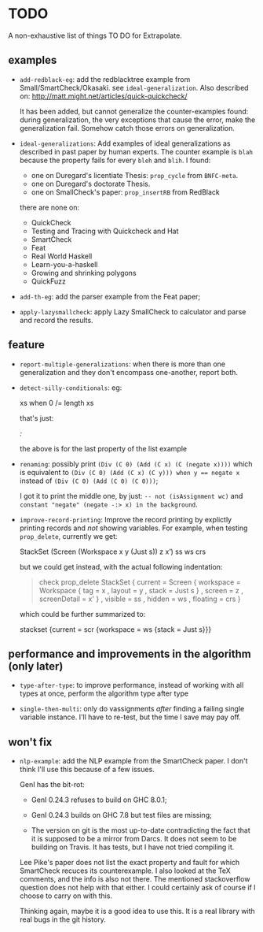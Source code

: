 TODO
====

A non-exhaustive list of things TO DO for Extrapolate.


examples
--------

* `add-redblack-eg`:
  add the redblacktree example from Small/SmartCheck/Okasaki.
  see `ideal-generalization`.
  Also described on: http://matt.might.net/articles/quick-quickcheck/

  It has been added, but cannot generalize the counter-examples found:  during
  generalization, the very exceptions that cause the error, make the
  generalization fail.  Somehow catch those errors on generalization.

* `ideal-generalizations`:
  Add examples of ideal generalizations as described in past paper by human
  experts.  The counter example is `blah` because the property fails for every
  `bleh` and `blih`.  I found:

  - one on Duregard's licentiate Thesis:  `prop_cycle` from `BNFC-meta`.
  - one on Duregard's doctorate Thesis.
  - one on SmallCheck's paper: `prop_insertRB` from RedBlack

  there are none on:

  - QuickCheck
  - Testing and Tracing with Quickcheck and Hat
  - SmartCheck
  - Feat
  - Real World Haskell
  - Learn-you-a-haskell
  - Growing and shrinking polygons
  - QuickFuzz

* `add-th-eg`:
  add the parser example from the Feat paper;

* `apply-lazysmallcheck`:
  apply Lazy SmallCheck to calculator and parse and record the results.

feature
-------

* `report-multiple-generalizations`:
  when there is more than one generalization and they don't encompass
  one-another, report both.

* `detect-silly-conditionals`:
  eg:

    xs  when  0 /= length xs

  that's just:

    _:_

  the above is for the last property of the list example

* `renaming`:
  possibly print          `(Div (C 0) (Add (C x) (C (negate x))))`
  which is equivalent to  `(Div (C 0) (Add (C x) (C y))) when y == negate x`
  instead of              `(Div (C 0) (Add (C 0) (C 0)))`;

  I got it to print the  middle one, by just: `-- not (isAssignment wc)` and
  `constant "negate" (negate -:> x) in the background`.


* `improve-record-printing`:
  Improve the record printing by explictly printing records and _not_ showing
  variables.  For example, when testing `prop_delete`, currently we get:

	StackSet (Screen (Workspace x y (Just s)) z x’) ss ws crs

  but we could get instead, with the actual following indentation:

    > check prop_delete
    StackSet { current  = Screen
                        { workspace = Workspace
                                    { tag    = x
                                    , layout = y
                                    , stack  = Just s
                                    }
                        , screen       = z
                        , screenDetail = x'
                        }
             , visible  = ss
             , hidden   = ws
             , floating = crs
             }

  which could be further summarized to:

	stackset {current = scr {workspace = ws {stack = Just s}}}


performance and improvements in the algorithm (only later)
----------------------------------------------------------

* `type-after-type`:
  to improve performance, instead of working with all types at once, perform
  the algorithm type after type

* `single-then-multi`:
  only do vassignments *after* finding a failing single variable instance.
  I'll have to re-test, but the time I save may pay off.

won't fix
---------

* `nlp-example`:
  add the NLP example from the SmartCheck paper.  I don't think I'll use this
  because of a few issues.

  GenI has the bit-rot:

  - GenI 0.24.3 refuses to build on GHC 8.0.1;

  - GenI 0.24.3 builds on GHC 7.8 but test files are missing;

  - The version on git is the most up-to-date contradicting the fact that it is
	supposed to be a mirror from Darcs.  It does not seem to be building on
	Travis.  It has tests, but I have not tried compiling it.

  Lee Pike's paper does not list the exact property and fault for which
  SmartCheck recuces its counterexample.  I also looked at the TeX comments,
  and the info is also not there.  The mentioned stackoverflow question does
  not help with that either.  I could certainly ask of course if I choose to
  carry on with this.

  Thinking again, maybe it is a good idea to use this.  It is a real library
  with real bugs in the git history.
